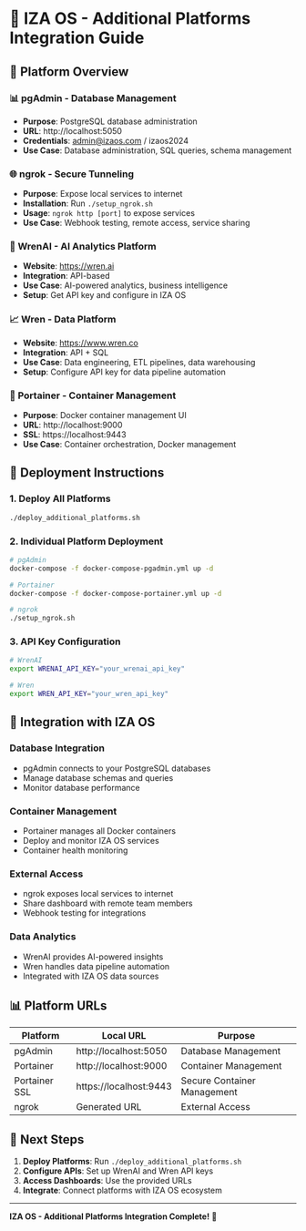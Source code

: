 # 🚀 IZA OS - Additional Platforms Integration Guide

## 🎯 **Platform Overview**

### **📊 pgAdmin - Database Management**
- **Purpose**: PostgreSQL database administration
- **URL**: http://localhost:5050
- **Credentials**: admin@izaos.com / izaos2024
- **Use Case**: Database administration, SQL queries, schema management

### **🌐 ngrok - Secure Tunneling**
- **Purpose**: Expose local services to internet
- **Installation**: Run `./setup_ngrok.sh`
- **Usage**: `ngrok http [port]` to expose services
- **Use Case**: Webhook testing, remote access, service sharing

### **🤖 WrenAI - AI Analytics Platform**
- **Website**: https://wren.ai
- **Integration**: API-based
- **Use Case**: AI-powered analytics, business intelligence
- **Setup**: Get API key and configure in IZA OS

### **📈 Wren - Data Platform**
- **Website**: https://www.wren.co
- **Integration**: API + SQL
- **Use Case**: Data engineering, ETL pipelines, data warehousing
- **Setup**: Configure API key for data pipeline automation

### **🐳 Portainer - Container Management**
- **Purpose**: Docker container management UI
- **URL**: http://localhost:9000
- **SSL**: https://localhost:9443
- **Use Case**: Container orchestration, Docker management

## 🚀 **Deployment Instructions**

### **1. Deploy All Platforms**
```bash
./deploy_additional_platforms.sh
```

### **2. Individual Platform Deployment**
```bash
# pgAdmin
docker-compose -f docker-compose-pgadmin.yml up -d

# Portainer
docker-compose -f docker-compose-portainer.yml up -d

# ngrok
./setup_ngrok.sh
```

### **3. API Key Configuration**
```bash
# WrenAI
export WRENAI_API_KEY="your_wrenai_api_key"

# Wren
export WREN_API_KEY="your_wren_api_key"
```

## 🔗 **Integration with IZA OS**

### **Database Integration**
- pgAdmin connects to your PostgreSQL databases
- Manage database schemas and queries
- Monitor database performance

### **Container Management**
- Portainer manages all Docker containers
- Deploy and monitor IZA OS services
- Container health monitoring

### **External Access**
- ngrok exposes local services to internet
- Share dashboard with remote team members
- Webhook testing for integrations

### **Data Analytics**
- WrenAI provides AI-powered insights
- Wren handles data pipeline automation
- Integrated with IZA OS data sources

## 📊 **Platform URLs**

| Platform | Local URL | Purpose |
|----------|-----------|---------|
| pgAdmin | http://localhost:5050 | Database Management |
| Portainer | http://localhost:9000 | Container Management |
| Portainer SSL | https://localhost:9443 | Secure Container Management |
| ngrok | Generated URL | External Access |

## 🎯 **Next Steps**

1. **Deploy Platforms**: Run `./deploy_additional_platforms.sh`
2. **Configure APIs**: Set up WrenAI and Wren API keys
3. **Access Dashboards**: Use the provided URLs
4. **Integrate**: Connect platforms with IZA OS ecosystem

---
**IZA OS - Additional Platforms Integration Complete!** 🚀
